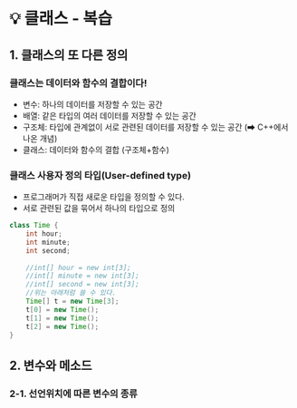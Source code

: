 # 💡 클래스 - 복습

## 1. 클래스의 또 다른 정의

### 클래스는 데이터와 함수의 결합이다!

* 변수: 하나의 데이터를 저장할 수 있는 공간
* 배열: 같은 타입의 여러 데이터를 저장할 수 있는 공간
* 구조체: 타입에 관계없이 서로 관련된 데이터를 저장할 수 있는 공간 (➡ C++에서 나온 개념)
* 클래스: 데이터와 함수의 결합 (구조체+함수)

### 클래스 사용자 정의 타입(User-defined type)

- 프로그래머가 직접 새로운 타입을 정의할 수 있다.
- 서로 관련된 값을 묶어서 하나의 타입으로 정의

```java
class Time {
    int hour;
    int minute;
    int second;
    
    //int[] hour = new int[3];
    //int[] minute = new int[3];
    //int[] second = new int[3];
    //위는 아래처럼 쓸 수 있다.
    Time[] t = new Time[3];
    t[0] = new Time();
    t[1] = new Time();
    t[2] = new Time();
}
```

## 2. 변수와 메소드

### 2-1. 선언위치에 따른 변수의 종류